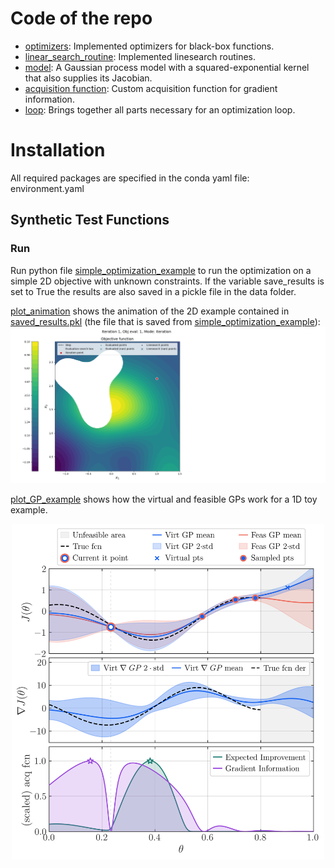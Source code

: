 # Code of the repo
- [optimizers](./src/optimizers.py): Implemented optimizers for black-box functions.
- [linear_search_routine](./src/linear_search_routine.py): Implemented linesearch routines.
- [model](./src/model.py): A Gaussian process model with a squared-exponential kernel that also supplies its Jacobian.
- [acquisition function](./src/acquisition_function.py): Custom acquisition function for gradient information.
- [loop](./src/loop.py): Brings together all parts necessary for an optimization loop.

# Installation
All required packages are specified in the conda yaml file: environment.yaml

## Synthetic Test Functions
### Run
Run python file [simple_optimization_example](./simple_optimization_example.py) to run the optimization on a simple 2D objective with unknown constraints. If the variable save_results is set to True the results are also saved in a pickle file in the data folder.

[plot_animation](./plot_animation.py) shows the animation of the 2D example contained in [saved_results.pkl](./saved_results.py) (the file that is saved from [simple_optimization_example](./simple_optimization_example.py)):
![Demo animation](./data/saved_animation.gif)

[plot_GP_example](./plot_GP_example.py) shows how the virtual and feasible GPs work for a 1D toy example.
<p align="center">
  <img src="./data/GIBO_example.png" alt="GP example" width="500" />
</p>
